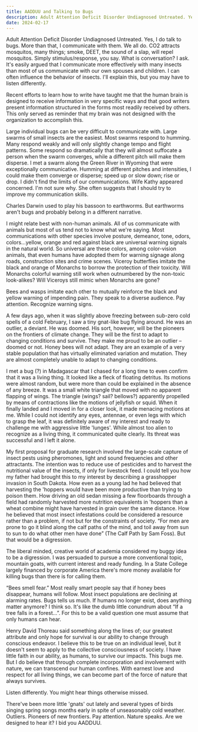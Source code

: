 ```yaml
---
title: AADDUU and Talking to Bugs
description: Adult Attention Deficit Disorder Undiagnosed Untreated. Yes, I do talk to bugs...
date: 2024-02-17
---
```

Adult Attention Deficit Disorder Undiagnosed Untreated. Yes, I do talk to bugs. More than that, I communicate with them. We all do. CO2 attracts mosquitos, many things; smoke, DEET, the sound of a slap, will repel mosquitos. Simply stimulus/response, you say. What is conversation? I ask. It's easily argued that I communicate more effectively with many insects than most of us communicate with our own spouses and children. I can often influence the behavior of insects. I'll explain this, but you may have to listen differently.

Recent efforts to learn how to write have taught me that the human brain is designed to receive information in very specific ways and that good writers present information structured in the forms most readily received by others. This only served as reminder that my brain was not designed with the organization to accomplish this.

Large individual bugs can be very difficult to communicate with. Large swarms of small insects are the easiest. Most swarms respond to humming. Many respond weakly and will only slightly change tempo and flight patterns. Some respond so dramatically that they will almost suffocate a person when the swarm converges, while a different pitch will make them disperse. I met a swarm along the Green River in Wyoming that were exceptionally communicative. Humming at different pitches and intensities, I could make them converge or disperse; speed up or slow down; rise or drop. I didn't find the limits of our communications. Wife Kathy appeared concerned. I'm not sure why. She often suggests that I should try to improve my communication skills.

Charles Darwin used to play his bassoon to earthworms. But earthworms aren't bugs and probably belong in a different narrative.

I might relate best with non-human animals. All of us communicate with animals but most of us tend not to know what we're saying. Most communications with other species involve posture, demeanor, tone, odors, colors...yellow, orange and red against black are universal warning signals in the natural world. So universal are these colors, among color-vision animals, that even humans have adopted them for warning signage along roads, construction sites and crime scenes. Viceroy butterflies imitate the black and orange of Monarchs to borrow the protection of their toxicity. Will Monarchs colorful warning still work when outnumbered by the non-toxic look-alikes? Will Viceroys still mimic when Monarchs are gone?

Bees and wasps imitate each other to mutually reinforce the black and yellow warning of impending pain. They speak to a diverse audience. Pay attention. Recognize warning signs.

A few days ago, when it was slightly above freezing between sub-zero cold spells of a cold February, I saw a tiny gnat-like bug flying around. He was an outlier, a deviant. He was doomed. His sort, however, will be the pioneers on the frontiers of climate change. They will be the first to adapt to changing conditions and survive. They make me proud to be an outlier – doomed or not. Honey bees will not adapt. They are an example of a very stable population that has virtually eliminated variation and mutation. They are almost completely unable to adapt to changing conditions.

I met a bug (?) in Madagascar that I chased for a long time to even confirm that it was a living thing. It looked like a fleck of floating detritus. Its motions were almost random, but were more than could be explained in the absence of any breeze. It was a small white triangle that moved with no apparent flapping of wings. The triangle (wings? sail? bellows?) apparently propelled by means of contractions like the motions of jellyfish or squid. When it finally landed and I moved in for a closer look, it made menacing motions at me. While I could not identify any eyes, antennae, or even legs with which to grasp the leaf, it was definitely aware of my interest and ready to challenge me with aggressive little 'lunges'. While almost too alien to recognize as a living thing, it communicated quite clearly. Its threat was successful and I left it alone.

My first proposal for graduate research involved the large-scale capture of insect pests using pheromones, light and sound frequencies and other attractants. The intention was to reduce use of pesticides and to harvest the nutritional value of the insects, if only for livestock feed. I could tell you how my father had brought this to my interest by describing a grasshopper invasion in South Dakota. How even as a young lad he had believed that harvesting the 'hoppers would have been more productive than trying to poison them. How driving an old sedan missing a few floorboards through a field had randomly harvested more nutrition equivalents in 'hoppers than a wheat combine might have harvested in grain over the same distance. How he believed that most insect infestations could be considered a resource rather than a problem, if not but for the constraints of society. “For men are prone to go it blind along the calf paths of the mind, and toil away from sun to sun to do what other men have done” (The Calf Path by Sam Foss). But that would be a digression.

The liberal minded, creative world of academia considered my buggy idea to be a digression. I was persuaded to pursue a more conventional topic, mountain goats, with current interest and ready funding. In a State College largely financed by corporate America there's more money available for killing bugs than there is for calling them.

“Bees smell fear.” Most really smart people say that if honey bees disappear, humans will follow. Most insect populations are declining at alarming rates. Bugs tells us much. If humans no longer exist, does anything matter anymore? I think so. It's like the dumb little conundrum about “If a tree falls in a forest...”. For this to be a valid question one must assume that only humans can hear.

Henry David Thoreau said something along the lines of; our greatest attribute and only hope for survival is our ability to change through conscious endeavor. I believe this to be true on an individual level, but it doesn't seem to apply to the collective consciousness of society. I have little faith in our ability, as humans, to survive our impacts. This bugs me. But I do believe that through complete incorporation and involvement with nature, we can transcend our human confines. With earnest love and respect for all living things, we can become part of the force of nature that always survives.

Listen differently. You might hear things otherwise missed.

There've been more little 'gnats' out lately and several types of birds singing spring songs months early in spite of unseasonably cold weather. Outliers. Pioneers of new frontiers. Pay attention. Nature speaks. Are we designed to hear it? I bid you AADDUU.